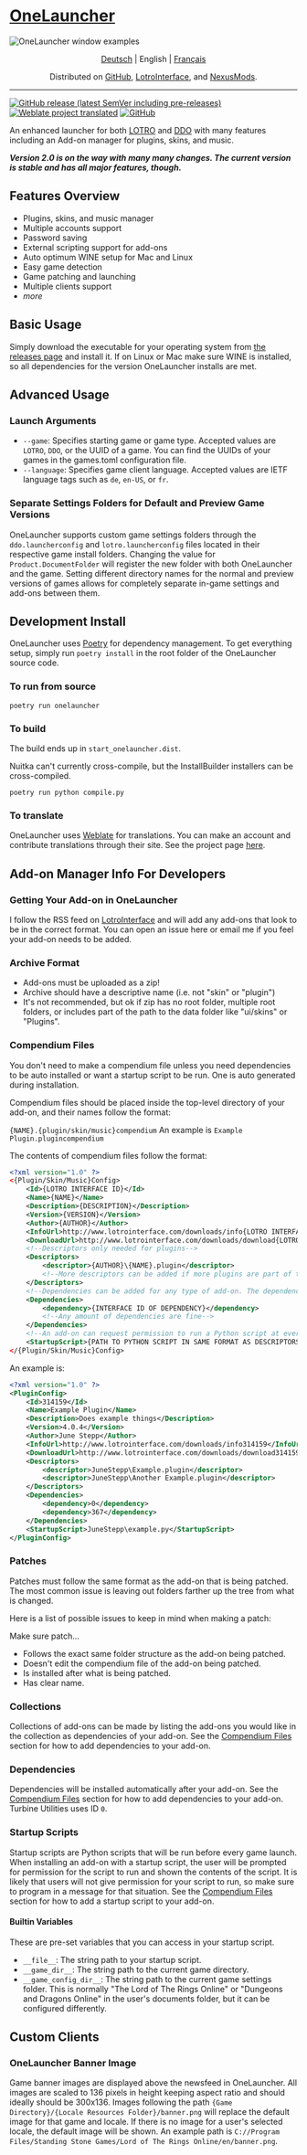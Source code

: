 # [OneLauncher](https://Github.com/JuneStepp/OneLauncher)

![OneLauncher window examples](https://i.imgur.com/tlWsBoY.png "OneLauncher window examples")

<p align="center">
  <a href="https://github.com/junestepp/onelauncher/tree/main/locale/de#onelauncher">Deutsch</a> |
  <span>English</span> |
  <a href="https://github.com/junestepp/onelauncher/tree/main/locale/fr#onelauncher">Français</a>
</p>

<p align="center">
    Distributed on <a href="https://Github.com/JuneStepp/OneLauncher/releases">GitHub</a>, <a href="https://lotrointerface.com/downloads/info1098-OneLauncher-Add-onmanagerandlauncherforLOTROandDDO.html">LotroInterface</a>, and <a href="https://www.nexusmods.com/lotronline/mods/1?tab=description">NexusMods</a>.
</p>

---
[![GitHub release (latest SemVer including pre-releases)](https://img.shields.io/github/v/release/junestepp/onelauncher?include_prereleases)](https://Github.com/JuneStepp/OneLauncher/releases/latest)
[![Weblate project translated](https://img.shields.io/weblate/progress/onelauncher)](https://hosted.weblate.org/projects/onelauncher/)
[![GitHub](https://img.shields.io/github/license/junestepp/onelauncher)](https://github.com/JuneStepp/OneLauncher/blob/main/LICENSE.txt)

An enhanced launcher for both [LOTRO](https://www.lotro.com/) and [DDO](https://www.ddo.com/) with many features including an Add-on manager for plugins, skins, and music.

***Version 2.0 is on the way with many many changes. The current version is stable and has all major features, though.***

## Features Overview

- Plugins, skins, and music manager
- Multiple accounts support
- Password saving
- External scripting support for add-ons
- Auto optimum WINE setup for Mac and Linux
- Easy game detection
- Game patching and launching
- Multiple clients support
- *more*

## Basic Usage

Simply download the executable for your operating system from [the releases page](https://Github.com/JuneStepp/OneLauncher/releases) and install it.
If on Linux or Mac make sure WINE is installed, so all dependencies for the version OneLauncher
installs are met.

## Advanced Usage

### Launch Arguments

- `--game`: Specifies starting game or game type. Accepted values are `LOTRO`, `DDO`, or the UUID of a game. You can find the UUIDs of your games in the games.toml configuration file.
- `--language`: Specifies game client language. Accepted values are IETF language tags such as `de`, `en-US`, or `fr`.

### Separate Settings Folders for Default and Preview Game Versions

OneLauncher supports custom game settings folders through the `ddo.launcherconfig` and `lotro.launcherconfig` files located in their respective game install folders. Changing the value for `Product.DocumentFolder` will register the new folder with both OneLauncher and the game. Setting different directory names for the normal and preview versions of games allows for completely separate in-game settings and add-ons between them.

## Development Install

OneLauncher uses [Poetry](https://python-poetry.org) for dependency management. To get everything setup, simply run `poetry install` in the root folder of the OneLauncher source code.

### To run from source

`poetry run onelauncher`

### To build

The build ends up in `start_onelauncher.dist`.

Nuitka can't currently cross-compile, but the InstallBuilder installers can be
cross-compiled.

`poetry run python compile.py`

### To translate

OneLauncher uses [Weblate](weblate.org) for translations. You can make an account and contribute translations through their site. See the project page [here](https://hosted.weblate.org/projects/onelauncher/).

## Add-on Manager Info For Developers

### Getting Your Add-on in OneLauncher

I follow the RSS feed on [LotroInterface](https://lotrointerface.com) and will add any add-ons that look
to be in the correct format. You can open an issue here or email me if you feel
your add-on needs to be added.

### Archive Format

- Add-ons must be uploaded as a zip!
- Archive should have a descriptive name (i.e. not "skin" or "plugin")
- It's not recommended, but ok if zip has no root folder, multiple root folders, or includes part of the path to the data folder like "ui/skins" or "Plugins".

### Compendium Files

You don't need to make a compendium file unless you need dependencies to be auto installed or want a startup script to be run. One is auto generated during installation.

Compendium files should be placed inside the top-level directory of your add-on, and their names follow the format:

`{NAME}.{plugin/skin/music}compendium`
An example is `Example Plugin.plugincompendium`

The contents of compendium files follow the format:

```xml
<?xml version="1.0" ?>
<{Plugin/Skin/Music}Config>
    <Id>{LOTRO INTERFACE ID}</Id>
    <Name>{NAME}</Name>
    <Description>{DESCRIPTION}</Description>
    <Version>{VERSION}</Version>
    <Author>{AUTHOR}</Author>
    <InfoUrl>http://www.lotrointerface.com/downloads/info{LOTRO INTERFACE ID}</InfoUrl>
    <DownloadUrl>http://www.lotrointerface.com/downloads/download{LOTRO INTERFACE ID}</DownloadUrl>
    <!--Descriptors only needed for plugins-->
    <Descriptors>
        <descriptor>{AUTHOR}\{NAME}.plugin</descriptor>
        <!--More descriptors can be added if more plugins are part of the main plugin. This is a representation of the paths to all the .plugin files.-->
    </Descriptors>
    <!--Dependencies can be added for any type of add-on. The dependency doesn't have to be of the same add-on type as what is dependent on it-->
    <Dependencies>
        <dependency>{INTERFACE ID OF DEPENDENCY}</dependency>
        <!--Any amount of dependencies are fine-->
    </Dependencies>
    <!--An add-on can request permission to run a Python script at every game launch.-->
    <StartupScript>{PATH TO PYTHON SCRIPT IN SAME FORMAT AS DESCRIPTORS}</StartupScript>
</{Plugin/Skin/Music}Config>
```

An example is:

```xml
<?xml version="1.0" ?>
<PluginConfig>
    <Id>314159</Id>
    <Name>Example Plugin</Name>
    <Description>Does example things</Description>
    <Version>4.0.4</Version>
    <Author>June Stepp</Author>
    <InfoUrl>http://www.lotrointerface.com/downloads/info314159</InfoUrl>
    <DownloadUrl>http://www.lotrointerface.com/downloads/download314159</DownloadUrl>
    <Descriptors>
        <descriptor>JuneStepp\Example.plugin</descriptor>
        <descriptor>JuneStepp\Another Example.plugin</descriptor>
    </Descriptors>
    <Dependencies>
        <dependency>0</dependency>
        <dependency>367</dependency>
    </Dependencies>
    <StartupScript>JuneStepp\example.py</StartupScript>
</PluginConfig>
```

### Patches

Patches must follow the same format as the add-on that is being patched. The most common issue is leaving out folders farther up the tree from what is changed.

Here is a list of possible issues to keep in mind when making a patch:

Make sure patch…

- Follows the exact same folder structure as the add-on being patched.
- Doesn't edit the compendium file of the add-on being patched.
- Is installed after what is being patched.
- Has clear name.

### Collections

Collections of add-ons can be made by listing the add-ons you would like in the collection as dependencies of your add-on. See the [Compendium Files](#Compendium-Files) section for how to add dependencies to your add-on.

### Dependencies

Dependencies will be installed automatically after your add-on. See the [Compendium Files](#Compendium-Files) section for how to add dependencies to your add-on. Turbine Utilities uses ID `0`.

### Startup Scripts

Startup scripts are Python scripts that will be run before every game launch. When installing an add-on with a startup script, the user will be prompted for permission for the script to run and shown the contents of the script. It is likely that users will not give permission for your script to run, so make sure to program in a message for that situation. See the [Compendium Files](#Compendium-Files) section for how to add a startup script to your add-on.

#### Builtin Variables

These are pre-set variables that you can access in your startup script.

- `__file__`: The string path to your startup script.
- `__game_dir__`: The string path to the current game directory.
- `__game_config_dir__`: The string path to the current game settings folder. This is normally "The Lord of The Rings Online" or "Dungeons and Dragons Online" in the user's documents folder, but it can be configured differently.

## Custom Clients

### OneLauncher Banner Image

Game banner images are displayed above the newsfeed in OneLauncher. All images are scaled to 136 pixels in height keeping aspect ratio and should ideally should be 300x136. Images following the path `{Game Directory}/{Locale Resources Folder}/banner.png` will replace the default image for that game and locale. If there is no image for a user's selected locale, the default image will be shown. An example path is `C://Program Files/Standing Stone Games/Lord of The Rings Online/en/banner.png`.
